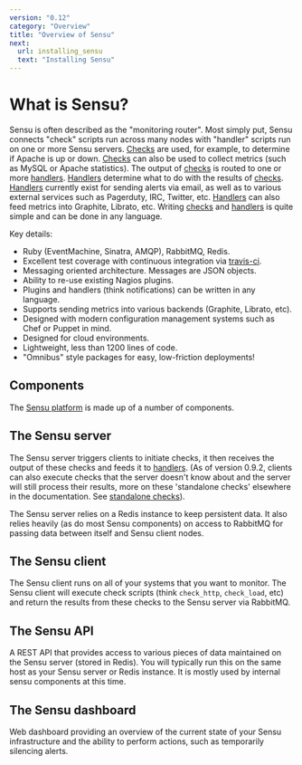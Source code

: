 ```yaml
---
version: "0.12"
category: "Overview"
title: "Overview of Sensu"
next:
  url: installing_sensu
  text: "Installing Sensu"
---
```


# What is Sensu?

Sensu is often described as the "monitoring router". Most simply put, Sensu 
connects "check" scripts run across many nodes with "handler" scripts run on 
one or more Sensu servers. [Checks](checks) are used, for example, to determine 
if Apache is up or down. [Checks](checks) can also be used to collect metrics 
(such as MySQL or Apache statistics). The output of [checks](checks) is routed 
to one or more [handlers](handlers). [Handlers](handlers) determine what to do 
with the results of [checks](checks). [Handlers](handlers) currently exist for 
sending alerts via email, as well as to various external services such as 
Pagerduty, IRC, Twitter, etc. [Handlers](handlers) can also feed metrics into 
Graphite, Librato, etc. Writing [checks](checks) and [handlers](handlers) is 
quite simple and can be done in any language.

Key details:

- Ruby (EventMachine, Sinatra, AMQP), RabbitMQ, Redis.
- Excellent test coverage with continuous integration via 
  [travis-ci](http://travis-ci.org/#!/sensu/sensu).
- Messaging oriented architecture. Messages are JSON objects.
- Ability to re-use existing Nagios plugins.
- Plugins and handlers (think notifications) can be written in any language.
- Supports sending metrics into various backends (Graphite, Librato, etc).
- Designed with modern configuration management systems such as Chef or Puppet 
  in mind.
- Designed for cloud environments.
- Lightweight, less than 1200 lines of code.
- "Omnibus" style packages for easy, low-friction deployments!

## Components

The [Sensu platform](https://github.com/sensu/sensu) is made up of a number of 
components.

## The Sensu server

The Sensu server triggers clients to initiate checks, it then receives
the output of these checks and feeds it to [handlers](handlers). (As of version 
0.9.2, clients can also execute checks that the server doesn't know about and 
the server will still process their results, more on these 'standalone checks' 
elsewhere in the documentation. See 
[standalone checks](adding_a_standalone_check)).

The Sensu server relies on a Redis instance to keep persistent data. It also
relies heavily (as do most Sensu components) on access to RabbitMQ for
passing data between itself and Sensu client nodes.

## The Sensu client

The Sensu client runs on all of your systems that you want to monitor.
The Sensu client will execute check scripts (think `check_http`,
`check_load`, etc) and return the results from these checks to
the Sensu server via RabbitMQ.

## The Sensu API

A REST API that provides access to various pieces of data maintained on
the Sensu server (stored in Redis). You will typically run this on the same
host as your Sensu server or Redis instance. It is mostly used by
internal sensu components at this time.

## The Sensu dashboard

Web dashboard providing an overview of the current state of your Sensu
infrastructure and the ability to perform actions, such as temporarily
silencing alerts.
